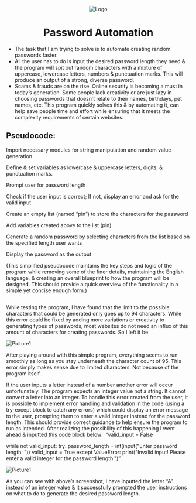 <p align="center">
<img src="https://i.imgur.com/CEmxo0f.png" alt="Logo"/>
</p>

<h1 align="center">Password Automation</h1>

- The task that I am trying to solve is to automate creating random passwords faster.
- All the user has to do is input the desired password length they need & the program will spit out random characters with a mixture of uppercase, lowercase letters, numbers & punctuation marks. This will produce an output of a strong, diverse password. 
- Scams & frauds are on the rise. Online security is becoming a must in today’s generation. Some people lack creativity or are just lazy in choosing passwords that doesn’t relate to their names, birthdays, pet names, etc. This program quickly solves this & by automating it, can help save people time and effort while ensuring that it meets the complexity requirements of certain websites.


<h2>Pseudocode:</h2>


Import necessary modules for string manipulation and random value generation

Define & set variables as lowercase & uppercase letters, digits, & punctuation marks. 

Prompt user for password length 

Check if the user input is correct; If not, display an error and ask for the valid input

Create an empty list (named “pin”) to store the characters for the password

Add variables created above to the list (pin)

Generate a random password by selecting characters from the list based on the specified length user wants

Display the password as the output

(This simplified pseudocode maintains the key steps and logic of the program while removing some of the finer details, maintaining the English language, & creating an overall blueprint to how the program will be designed. This should provide a quick overview of the functionality in a simple yet concise enough form.)

<h2></h2>
While testing the program, I have found that the limit to the possible characters that could be generated only goes up to 94 characters. While this error could be fixed by adding more variations or creativity to generating types of passwords, most websites do not need an influx of this amount of characters for creating passwords. So I left it be. 

![Picture1](https://github.com/Emq17/Password-Automation/assets/147126755/2bbd0d9d-2283-4aa5-9a24-c6b5d5d3ba03)

After playing around with this simple program, everything seems to run smoothly as long as you stay underneath the character count of 95.
This error simply makes sense due to limited characters. Not because of the program itself. 

If the user inputs a letter instead of a number another error will occur unfortunately. The program expects an integer value not a string. It cannot convert a letter into an integer. 
To handle this error created from the user, it is possible to implement error handling and validation in the code (using a try-except block to catch any errors) which could display an error message to the user, prompting them to enter a valid integer instead for the password length. This should provide correct guidance to help ensure the program to run as intended. After realizing the possibility of this happening I went ahead & inputted this code block below:
 “valid_input = False
 
while not valid_input:
    try:
        password_length = int(input("Enter password length: "))
        valid_input = True
    except ValueError:
        print("Invalid input! Please enter a valid integer for the password length.")”

![Picture1](https://github.com/Emq17/Password-Automation/assets/147126755/2a806e0a-bfd7-42d3-928d-76ec8fdce810)

As you can see with above’s screenshot, I have inputted the letter “A” instead of an integer value & it successfully prompted the user instructions on what to do to generate the desired password length. 
